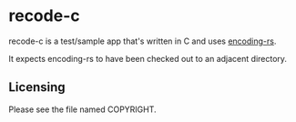 # recode-c

recode-c is a test/sample app that's written in C and uses
[encoding-rs](https://github.com/hsivonen/encoding-rs).

It expects encoding-rs to have been checked out to an adjacent directory.

## Licensing

Please see the file named COPYRIGHT.

